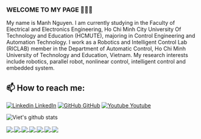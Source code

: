 ### WELCOME TO MY PAGE 👋👋👋
My name is Manh Nguyen. I am currently studying in the Faculty of Electrical and Electronics Engineering, Ho Chi Minh City University Of Technology and Education (HCMUTE), majoring in Control Engineering and Automation Technology. I work as a Robotics and Intelligent Control Lab (RICLAB) member in the Department of Automatic Control, Ho Chi Minh University of Technology and Education, Vietnam. My research interests include robotics, parallel robot, nonlinear control, intelligent control and embedded system.<br>
## 📫 How to reach me: 


[![Linkedin](https://i.stack.imgur.com/gVE0j.png) LinkedIn](https://www.linkedin.com/in/manh-nguyen-2k1/) [![GitHub](https://i.stack.imgur.com/tskMh.png) GitHub](https://github.com/Manh-2k1) [![Youtube](https://github.com/uvipen/introduction/blob/main/Youtube.png) Youtube](https://www.youtube.com/c/MạnhDragon)



![Viet's github stats](https://github-readme-stats-git-masterrstaa-rickstaa.vercel.app/api?username=Manh-2k1&show_icons=true&theme=tokyonight&hide=contribs,prs,issues)

<a href="https://github.com/Manh-2k1/Manh-2k1">
  <img align="center" src="https://github-readme-stats.anuraghazra1.vercel.app/api/pin/?username=Manh-2k1&repo=Manh-2k1&theme=radical" />
</a>    

<a href="https://github.com/Manh-2k1/Intelligent-Control-System">
  <img align="center" src="https://github-readme-stats.anuraghazra1.vercel.app/api/pin/?username=Manh-2k1&repo=Intelligent-Control-System&theme=gruvbox" />
</a>

<a href="https://github.com/Manh-2k1/System-Identification-and-Control">
  <img align="center" src="https://github-readme-stats.anuraghazra1.vercel.app/api/pin/?username=Manh-2k1&repo=System-Identification-and-Control&theme=merko" />
</a>

<a href="https://github.com/Manh-2k1/3-DOF-Robot-Arm">
  <img align="center" src="https://github-readme-stats.anuraghazra1.vercel.app/api/pin/?username=Manh-2k1&repo=3-DOF-Robot-Arm&theme=dark" />
</a>

<a href="https://github.com/Manh-2k1/Balanced-Quadcopter-using-Optical-Flow">
  <img align="center" src="https://github-readme-stats.anuraghazra1.vercel.app/api/pin/?username=Manh-2k1&repo=Balanced-Quadcopter-using-Optical-Flow&theme=onedark" />
</a>

<a href="https://github.com/Manh-2k1/4-DOF-Robot-Arm">
  <img align="center" src="https://github-readme-stats.anuraghazra1.vercel.app/api/pin/?username=Manh-2k1&repo=4-DOF-Robot-Arm&theme=cobalt" />
</a>

<a href="https://github.com/Manh-2k1/PLC-Project">
  <img align="center" src="https://github-readme-stats.anuraghazra1.vercel.app/api/pin/?username=Manh-2k1&repo=PLC-Project&theme=synthwave" />
</a>


